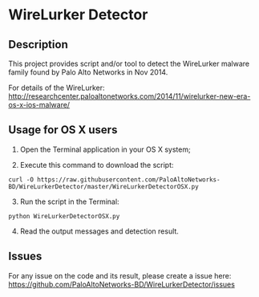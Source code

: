 WireLurker Detector
===================

## Description ##

This project provides script and/or tool to detect the WireLurker malware family found by Palo Alto Networks in Nov 2014.

For details of the WireLurker: http://researchcenter.paloaltonetworks.com/2014/11/wirelurker-new-era-os-x-ios-malware/

## Usage for OS X users ##

1. Open the Terminal application in your OS X system;

2. Execute this command to download the script:

  ```
  curl -O https://raw.githubusercontent.com/PaloAltoNetworks-BD/WireLurkerDetector/master/WireLurkerDetectorOSX.py
  ```
3. Run the script in the Terminal:

  ```
  python WireLurkerDetectorOSX.py
  ```
4. Read the output messages and detection result.

## Issues ##
For any issue on the code and its result, please create a issue here: https://github.com/PaloAltoNetworks-BD/WireLurkerDetector/issues
